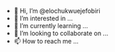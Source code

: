 - 👋 Hi, I’m @elochukwuejefobiri
- 👀 I’m interested in ...
- 🌱 I’m currently learning ...
- 💞️ I’m looking to collaborate on ...
- 📫 How to reach me ...

<!---
elochukwuejefobiri/elochukwuejefobiri is a ✨ special ✨ repository because its `README.md` (this file) appears on your GitHub profile.
You can click the Preview link to take a look at your changes.
--->
